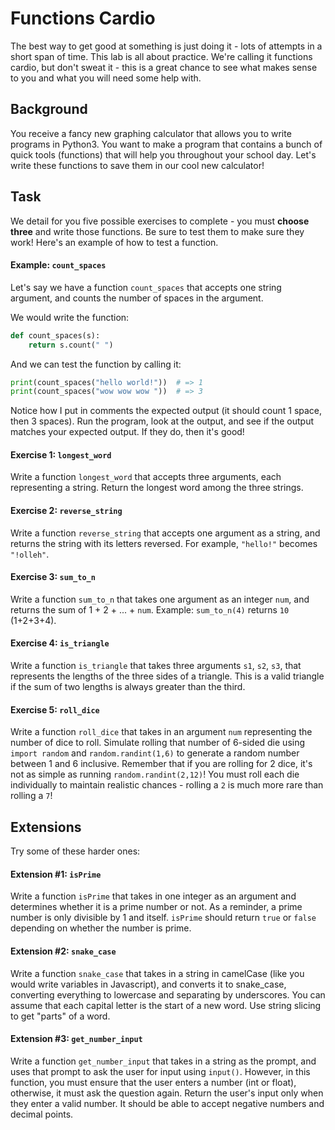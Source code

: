 
# Functions Cardio

The best way to get good at something is just doing it - lots of attempts in a short span of time. This lab is all about practice. We're calling it functions cardio, but don't sweat it - this is a great chance to see what makes sense to you and what you will need some help with.

## Background

You receive a fancy new graphing calculator that allows you to write programs in Python3.  You want to make a program that contains a bunch of quick tools (functions) that will help you throughout your school day.  Let's write these functions to save them in our cool new calculator!

## Task

We detail for you five possible exercises to complete - you must **choose three** and write those functions.  Be sure to test them to make sure they work!  Here's an example of how to test a function.

#### Example: `count_spaces`

Let's say we have a function `count_spaces` that accepts one string argument, and counts the number of spaces in the argument.

We would write the function:

```python
def count_spaces(s):
    return s.count(" ")
```

And we can test the function by calling it:

```python
print(count_spaces("hello world!"))  # => 1
print(count_spaces("wow wow wow "))  # => 3
```

Notice how I put in comments the expected output (it should count 1 space, then 3 spaces).  Run the program, look at the output, and see if the output matches your expected output.  If they do, then it's good!

#### Exercise 1: `longest_word`

Write a function `longest_word` that accepts three arguments, each representing a string.  Return the longest word among  the three strings.

#### Exercise 2: `reverse_string`

Write a function `reverse_string` that accepts one argument as a string, and returns the string with its letters reversed.  For example, `"hello!"` becomes `"!olleh"`.

#### Exercise 3: `sum_to_n`

Write a function `sum_to_n` that takes one argument as an integer `num`, and returns the sum of 1 + 2 + ... + `num`.  Example: `sum_to_n(4)` returns `10` (1+2+3+4).

#### Exercise 4: `is_triangle`

Write a function `is_triangle` that takes three arguments `s1`, `s2`, `s3`, that represents the lengths of the three sides of a triangle.  This is a valid triangle if the sum of two lengths is always greater than the third.

#### Exercise 5: `roll_dice`

Write a function `roll_dice` that takes in an argument `num` representing the number of dice to roll.  Simulate rolling that number of 6-sided die using `import random` and `random.randint(1,6)` to generate a random number between 1 and 6 inclusive.  Remember that if you are rolling for 2 dice, it's not as simple as running `random.randint(2,12)`!  You must roll each die individually to maintain realistic chances - rolling a `2` is much more rare than rolling a `7`!

## Extensions

Try some of these harder ones:

#### Extension #1: `isPrime`

Write a function `isPrime` that takes in one integer as an argument and determines whether it is a prime number or not.  As a reminder, a prime number is only divisible by 1 and itself.  `isPrime` should return `true` or `false` depending on whether the number is prime.

#### Extension #2: `snake_case`

Write a function `snake_case` that takes in a string in camelCase (like you would write variables in Javascript), and converts it to snake_case, converting everything to lowercase and separating by underscores.  You can assume that each capital letter is the start of a new word.  Use string slicing to get "parts" of a word.

#### Extension #3: `get_number_input`

Write a function `get_number_input` that takes in a string as the prompt, and uses that prompt to ask the user for input using `input()`.  However, in this function, you must ensure that the user enters a number (int or float), otherwise, it must ask the question again.  Return the user's input only when they enter a valid number.  It should be able to accept negative numbers and decimal points.
